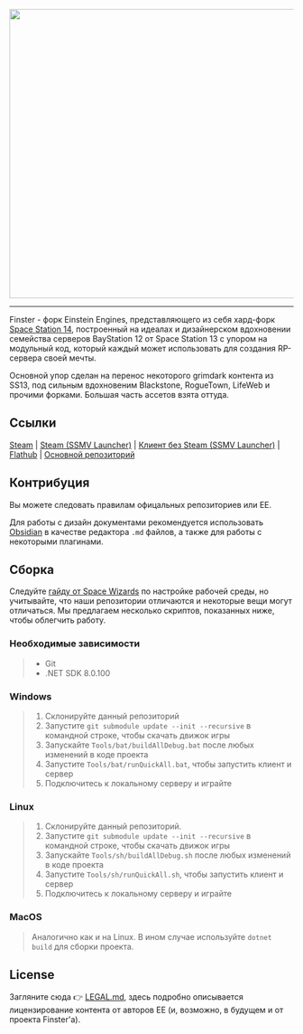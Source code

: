 <p align="center"><img src="https://github.com/user-attachments/assets/643774d9-815a-4e76-bddc-46341e129452" width="512px" /></p>

---

Finster - форк Einstein Engines, представляющего из себя хард-форк [Space Station 14](https://github.com/space-wizards/space-station-14), построенный на идеалах и дизайнерском вдохновении семейства серверов BayStation 12 от Space Station 13 с упором на модульный код, который каждый может использовать для создания RP-сервера своей мечты.

Основной упор сделан на перенос некоторого grimdark контента из SS13, под сильным вдохновеним Blackstone, RogueTown, LifeWeb и прочими форками. Большая часть ассетов взята оттуда.

## Ссылки

[Steam](https://store.steampowered.com/app/1255460/Space_Station_14/) | [Steam (SSMV Launcher)](https://store.steampowered.com/app/2585480/Space_Station_Multiverse/) | [Клиент без Steam (SSMV Launcher)](https://spacestationmultiverse.com/downloads/)  | [Flathub](https://flathub.org/apps/com.spacestation14.Launcher) |  [Основной репозиторий](https://github.com/Simple-Station/Einstein-Engines)

## Контрибуция

Вы можете следовать правилам офицальных репозиториев или EE. 

Для работы с дизайн документами рекомендуется использовать [Obsidian](https://obsidian.md/) в качестве редактора `.md` файлов, а также для работы с некоторыми плагинами.

## Сборка

Следуйте [гайду от Space Wizards](https://docs.spacestation14.com/en/general-development/setup/setting-up-a-development-environment.html) по настройке рабочей среды, но учитывайте, что наши репозитории отличаются и некоторые вещи могут отличаться.
Мы предлагаем несколько скриптов, показанных ниже, чтобы облегчить работу.

### Необходимые зависимости

> - Git
> - .NET SDK 8.0.100

### Windows

> 1. Склонируйте данный репозиторий
> 2. Запустите `git submodule update --init --recursive` в командной строке, чтобы скачать движок игры
> 3. Запускайте `Tools/bat/buildAllDebug.bat` после любых изменений в коде проекта
> 4. Запустите `Tools/bat/runQuickAll.bat`, чтобы запустить клиент и сервер
> 5. Подключитесь к локальному серверу и играйте

### Linux

> 1. Склонируйте данный репозиторий.
> 2. Запустите `git submodule update --init --recursive` в командной строке, чтобы скачать движок игры
> 3. Запускайте `Tools/sh/buildAllDebug.sh` после любых изменений в коде проекта
> 4. Запустите `Tools/sh/runQuickAll.sh`, чтобы запустить клиент и сервер
> 5. Подключитесь к локальному серверу и играйте

### MacOS

> Аналогично как и на Linux. В ином случае используйте `dotnet build` для сборки проекта.

## License

Загляните сюда 👉 [LEGAL.md](./LEGAL.md), здесь подробно описывается лицензирование контента от авторов EE (и, возможно, в будущем и от проекта Finster'а).
